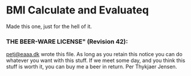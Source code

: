 BMI Calculate and Evaluateq
==========================

Made this one,
 just for the hell of it.


### THE BEER-WARE LICENSE" (Revision 42):

<petj@eaaa.dk> wrote this file.  As long as you retain this notice you
can do whatever you want with this stuff. If we meet some day, and you think
this stuff is worth it, you can buy me a beer in return. Per Thykjaer Jensen.
